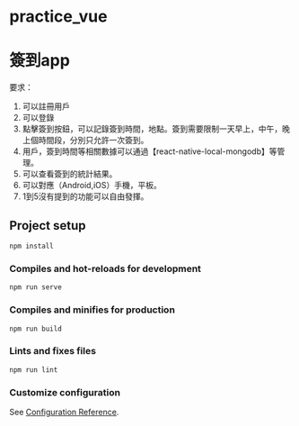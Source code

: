 # practice_vue
# 簽到app   

要求： 
1. 可以註冊用戶 
2. 可以登錄 
3. 點擊簽到按鈕，可以記錄簽到時間，地點。簽到需要限制一天早上，中午，晚上個時間段，分別只允許一次簽到。
4. 用戶，簽到時間等相關數據可以通過【react-native-local-mongodb】等管理。
5. 可以查看簽到的統計結果。
6. 可以對應（Android,iOS）手機，平板。
7. 1到5沒有提到的功能可以自由發揮。  

## Project setup
```
npm install
```

### Compiles and hot-reloads for development
```
npm run serve
```

### Compiles and minifies for production
```
npm run build
```

### Lints and fixes files
```
npm run lint
```

### Customize configuration
See [Configuration Reference](https://cli.vuejs.org/config/).




